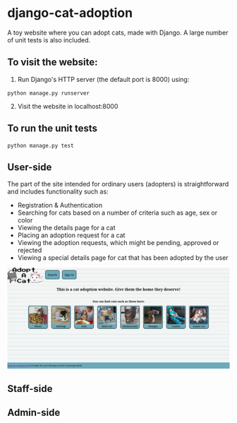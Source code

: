# django-cat-adoption
A toy website where you can adopt cats, made with Django. A large number of unit tests
is also included.

## To visit the website:

1) Run Django's HTTP server (the default port is 8000) using:
```
python manage.py runserver
```

2) Visit the website in localhost:8000

## To run the unit tests
```
python manage.py test
```

## User-side

The part of the site intended for ordinary users (adopters) is straightforward
and includes functionality such as:

- Registration & Authentication
- Searching for cats based on a number of criteria such as age, sex or color
- Viewing the details page for a cat
- Placing an adoption request for a cat
- Viewing the adoption requests, which might be pending, approved or rejected
- Viewing a special details page for cat that has been adopted by the user

<img src="screenshots/index.png">

## Staff-side

## Admin-side

